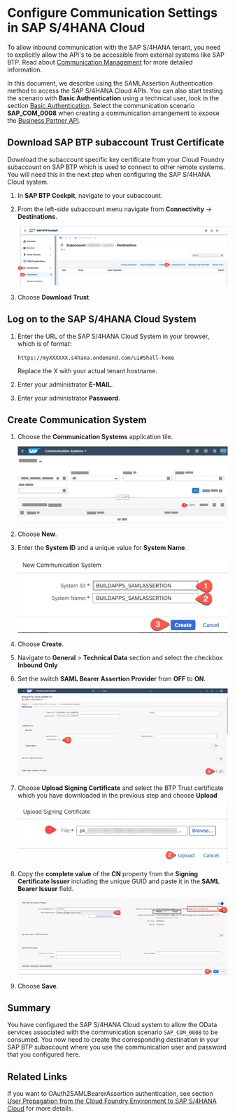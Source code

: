 # Configure Communication Settings in SAP S/4HANA Cloud

To allow inbound communication with the SAP S/4HANA tenant, you need to explicitly allow the API's to be accessible from external systems like SAP BTP. Read about [Communication Management](https://help.sap.com/docs/SAP_S4HANA_CLOUD/0f69f8fb28ac4bf48d2b57b9637e81fa/2e84a10c430645a88bdbfaaa23ac9ff7.html?version=2302.500) for more detailed information.

In this document, we describe using the SAMLAssertion Authentication method to access the SAP S/4HANA Cloud APIs.
You can also start testing the scenario with **Basic Authentication** using a technical user, look in the section [Basic Authentication](https://help.sap.com/doc/6ce62b6bdda340ffbeae3f138c3cb71b/SHIP/en-US/Set_Up_Authentication_for_SAP_S4HANA_Cloud_Extensions.pdf). Select the communication scenario **SAP_COM_0008** when creating a communication arrangement to expose the [Business Partner API](https://api.sap.com/api/API_BUSINESS_PARTNER/overview). 

## Download SAP BTP subaccount Trust Certificate

Download the subaccount specific key certificate from your Cloud Foundry subaccount on SAP BTP which is used to connect to other remote systems. You will need this in the next step when configuring the SAP S/4HANA Cloud system.

1. In **SAP BTP Cockpit**, navigate to your subaccount.

2. From the left-side subaccount menu navigate from **Connectivity** &rarr; **Destinations**.

   ![download Trust](./images/destinations_download_trust.png)

3. Choose **Download Trust**.


## Log on to the SAP S/4HANA Cloud System

1. Enter the URL of the SAP S/4HANA Cloud System in your browser, which is of format:

   `https://myXXXXXX.s4hana.ondemand.com/ui#Shell-home`

   Replace the X with your actual tenant hostname.

2. Enter your administrator **E-MAIL**.

3. Enter your administrator **Password**.


## Create Communication System

1. Choose the **Communication Systems** application tile.

   ![new Communication System](./images/communication_system_new.png)

2. Choose **New**.

3. Enter the **System ID** and a unique value for **System Name**.

   ![enter System ID](./images/communication_system_id.png)

4. Choose **Create**.

5. Navigate to **General** > **Technical Data** section and select the checkbox **Inbound Only**

6. Set the switch **SAML Bearer Assertion Provider** from **OFF** to **ON**.

   ![copy SAML Issuer](./images/communication_system_saml01.png)

7. Choose **Upload Signing Certificate** and select the BTP Trust certificate which you have downloaded in the previous step and choose **Upload**

   ![upload Communication System](./images/communication_system_upload.png)

8. Copy the **complete value** of the **CN** property from the **Signing Certificate Issuer** including the unique GUID and paste it in the **SAML Bearer Issuer** field.

    ![copy SAML Issuer](./images/communication_system_saml.png)

9. Choose **Save**.


## Summary

You have configured the SAP S/4HANA Cloud system to allow the OData services associated with the communication scenario `SAP_COM_0008` to be consumed. You now need to create the corresponding destination in your SAP BTP subaccount where you use the communication user and password that you configured here.

## Related Links
If you want to OAuth2SAMLBearerAssertion authentication, see section [User Propagation from the Cloud Foundry Environment to SAP S/4HANA Cloud](https://help.sap.com/docs/CP_CONNECTIVITY/cca91383641e40ffbe03bdc78f00f681/9af03a067bf74457ba0de0221b9cc72a.html) for more details.

